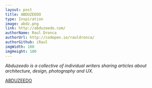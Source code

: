 ```yaml
---
layout: post
title: ABDUZEEDO
type: Inspiration
image: abdz.png
link: http://abduzeedo.com/
authorName: Raul Dronca
authorUrl: http://codepen.io/rauldronca/
authorGithub: iRaul
imgWidth: 100
imgHeight: 100
---
```


_Abduzeedo is a collective of individual writers sharing articles about architecture, design, photography and UX._

[ABDUZEEDO](http://abduzeedo.com/)

